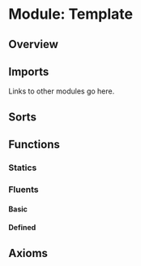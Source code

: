 # Module: Template

## Overview

## Imports

Links to other modules go here.

## Sorts

## Functions

### Statics

### Fluents

#### Basic

#### Defined

## Axioms
